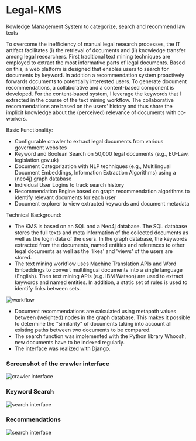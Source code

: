 # Legal-KMS
Kowledge Management System to categorize, search and recommend law texts

To overcome the inefficiency of manual legal research processes, the IT artifact facilitates (i) the retrieval of
documents and (ii) knowledge transfer among legal researchers. First traditional text mining techniques are employed to extract
the most informative parts of legal documents. Based on this, a web platform is designed that enables users to search for documents
by keyword. In addition a recommendation system proactively forwards documents to potentially interested users. To generate document
recommendations, a collaborative and a content-based component is developed.
For the content-based system, I leverage the keywords that I extracted in the course of the text mining workflow.
The collaborative recommendations are based on the users' history and thus share the implicit knowledge about the (perceived)
relevance of documents with co-workers.

Basic Functionality:
- Configurable crawler to extract legal documents from various government websites
- Keyword and Boolean Search on 50,000 legal documents (e.g., EU-Law, legislation.gov.uk)
- Document Categorization with NLP techniques (e.g., Multilingual Document Embeddings, Information Extraction Algorithms) using a (neo4j) graph database
- Individual User Logins to track search history 
- Recommendation Engine based on graph recommendation algorithms to identify relevant documents for each user
- Document explorer to view extracted keywords and document metadata

Technical Background:
- The KMS is based on an SQL and a Neo4j database. The SQL database stores the full texts and meta information of the collected documents as well as the login data of the users. In the graph database, the keywords extracted from the documents, named entities and references to other legal documents as well as the 'likes' and 'views' of the users are stored.  
- The text mining workflow uses Machine Translation APIs and Word Embeddings to convert multilingual documents into a single language (English). Then text mining APIs (e.g. IBM Watson) are used to extract keywords and named entities. In addition, a static set of rules is used to identify links between sets.

![workflow](http://murtaugh.de/img_tmp/2.png)

- Document recommendations are calculated using metapath values between (weighted) nodes in the graph database. This makes it possible to determine the "similarity" of documents taking into account all existing paths between two documents to be compared.
- The search function was implemented with the Python library Whoosh, new documents have to be indexed regularly.
- The interface was realized with Django. 

### Screenshot of the crawler interface
![crawler interface](http://murtaugh.de/img_tmp/1.png)


### Keyword Search
![search interface](http://murtaugh.de/img_tmp/3.png)


### Recommendations
![search interface](http://murtaugh.de/img_tmp/5.png)
